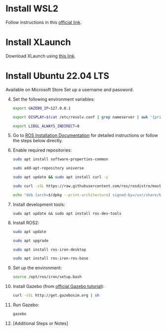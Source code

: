 # Install WSL2
Follow instructions in this [official link](https://learn.microsoft.com/en-us/windows/wsl/install).
# Install XLaunch
Download XLaunch using [this link](https://excellmedia.dl.sourceforge.net/project/vcxsrv/vcxsrv/1.20.14.0/vcxsrv-64.1.20.14.0.installer.exe).

# Install Ubuntu 22.04 LTS
Available on  Microsoft Store 
Set up a username and password.

4. Set the following environment variables:
    ```bash
    export GAZEBO_IP=127.0.0.1
    ```
    ```bash
    export DISPLAY=$(cat /etc/resolv.conf | grep nameserver | awk '{print $2}'):0
    ```
    ```bash
    export LIBGL_ALWAYS_INDIRECT=0
    ```
5. Go to [ROS Installation Documentation](http://docs.ros.org/en/iron/Installation/Ubuntu-Install-Debians.html) for detailed instructions or follow the steps below directly.

6. Enable required repositories:
   ```bash
   sudo apt install software-properties-common
   ```
   ```bash
   sudo add-apt-repository universe
   ```
   ```bash
   sudo apt update && sudo apt install curl -y
   ```
   ```bash
   sudo curl -sSL https://raw.githubusercontent.com/ros/rosdistro/master/ros.key -o /usr/share/keyrings/ros-archive-keyring.gpg
   ```
   ```bash
   echo "deb [arch=$(dpkg --print-architecture) signed-by=/usr/share/keyrings/ros-archive-keyring.gpg] http://packages.ros.org/ros2/ubuntu $(. /etc/os-release && echo $UBUNTU_CODENAME) main" | sudo tee /etc/apt/sources.list.d/ros2.list > /dev/null
    ```

7. Install development tools:
   ```
   sudo apt update && sudo apt install ros-dev-tools
   ```

8. Install ROS2:

    ```bash 
    sudo apt update
    ``` 
    ```bash
    sudo apt upgrade
    ```
    ```bash
    sudo apt install ros-iron-desktop
    ```
    ```bash 
    sudo apt install ros-iron-ros-base
    ```

9. Set up the environment:
   ```bash
   source /opt/ros/iron/setup.bash
   ```

10. Install Gazebo (from [official Gazebo tutorial](https://classic.gazebosim.org/tutorials?tut=install_ubuntu)):
    ```bash
    curl -sSL http://get.gazebosim.org | sh
    ```

11. Run Gazebo:
    ```bash
    gazebo
    ```

12. [Additional Steps or Notes]
